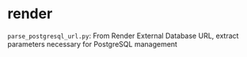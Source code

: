 # render

`parse_postgresql_url.py`: From Render External Database URL, extract parameters necessary for PostgreSQL management